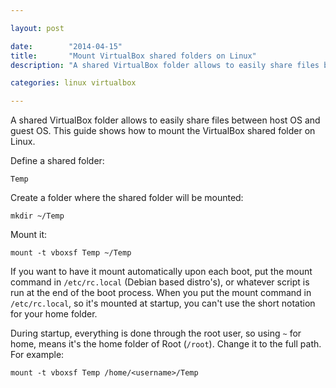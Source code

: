 ```yaml
---

layout: post

date:        "2014-04-15"
title:       "Mount VirtualBox shared folders on Linux"
description: "A shared VirtualBox folder allows to easily share files between host OS and guest OS. This guide shows how to mount the VirtualBox shared folder on Linux."

categories: linux virtualbox

---
```



A shared VirtualBox folder allows to easily share files between host OS and guest OS. This guide shows how to mount the VirtualBox shared folder on Linux.

Define a shared folder:

```terminal
Temp
```

Create a folder where the shared folder will be mounted:

```terminal
mkdir ~/Temp
```

Mount it:

```terminal
mount -t vboxsf Temp ~/Temp
```

If you want to have it mount automatically upon each boot, put the mount command in `/etc/rc.local` (Debian based distro's),
or whatever script is run at the end of the boot process. When you put the mount command in `/etc/rc.local`,
so it's mounted at startup, you can't use the short notation for your home folder.

During startup, everything is done through the root user, so using `~` for home, means it's the home folder of Root (`/root`).
Change it to the full path.
For example:

```terminal
mount -t vboxsf Temp /home/<username>/Temp
```